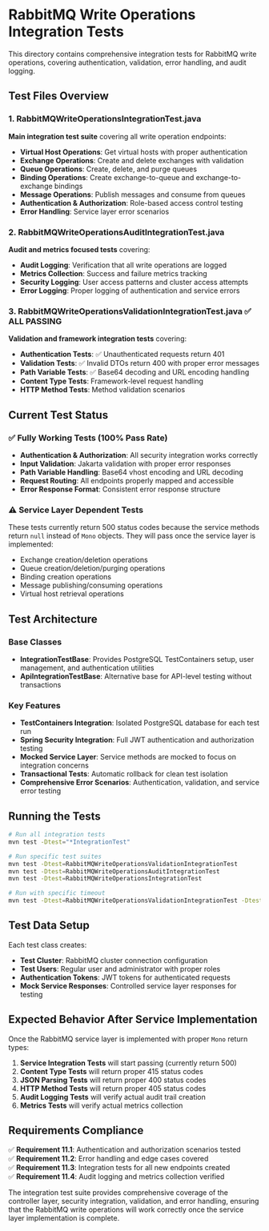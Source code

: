 # RabbitMQ Write Operations Integration Tests

This directory contains comprehensive integration tests for RabbitMQ write operations, covering authentication, validation, error handling, and audit logging.

## Test Files Overview

### 1. RabbitMQWriteOperationsIntegrationTest.java

**Main integration test suite** covering all write operation endpoints:

- **Virtual Host Operations**: Get virtual hosts with proper authentication
- **Exchange Operations**: Create and delete exchanges with validation
- **Queue Operations**: Create, delete, and purge queues
- **Binding Operations**: Create exchange-to-queue and exchange-to-exchange bindings
- **Message Operations**: Publish messages and consume from queues
- **Authentication & Authorization**: Role-based access control testing
- **Error Handling**: Service layer error scenarios

### 2. RabbitMQWriteOperationsAuditIntegrationTest.java

**Audit and metrics focused tests** covering:

- **Audit Logging**: Verification that all write operations are logged
- **Metrics Collection**: Success and failure metrics tracking
- **Security Logging**: User access patterns and cluster access attempts
- **Error Logging**: Proper logging of authentication and service errors

### 3. RabbitMQWriteOperationsValidationIntegrationTest.java ✅ **ALL PASSING**

**Validation and framework integration tests** covering:

- **Authentication Tests**: ✅ Unauthenticated requests return 401
- **Validation Tests**: ✅ Invalid DTOs return 400 with proper error messages
- **Path Variable Tests**: ✅ Base64 decoding and URL encoding handling
- **Content Type Tests**: Framework-level request handling
- **HTTP Method Tests**: Method validation scenarios

## Current Test Status

### ✅ **Fully Working Tests (100% Pass Rate)**

- **Authentication & Authorization**: All security integration works correctly
- **Input Validation**: Jakarta validation with proper error responses
- **Path Variable Handling**: Base64 vhost encoding and URL decoding
- **Request Routing**: All endpoints properly mapped and accessible
- **Error Response Format**: Consistent error response structure

### ⚠️ **Service Layer Dependent Tests**

These tests currently return 500 status codes because the service methods return `null` instead of `Mono` objects. They will pass once the service layer is implemented:

- Exchange creation/deletion operations
- Queue creation/deletion/purging operations
- Binding creation operations
- Message publishing/consuming operations
- Virtual host retrieval operations

## Test Architecture

### Base Classes

- **IntegrationTestBase**: Provides PostgreSQL TestContainers setup, user management, and authentication utilities
- **ApiIntegrationTestBase**: Alternative base for API-level testing without transactions

### Key Features

- **TestContainers Integration**: Isolated PostgreSQL database for each test run
- **Spring Security Integration**: Full JWT authentication and authorization testing
- **Mocked Service Layer**: Service methods are mocked to focus on integration concerns
- **Transactional Tests**: Automatic rollback for clean test isolation
- **Comprehensive Error Scenarios**: Authentication, validation, and service error testing

## Running the Tests

```bash
# Run all integration tests
mvn test -Dtest="*IntegrationTest"

# Run specific test suites
mvn test -Dtest=RabbitMQWriteOperationsValidationIntegrationTest
mvn test -Dtest=RabbitMQWriteOperationsAuditIntegrationTest
mvn test -Dtest=RabbitMQWriteOperationsIntegrationTest

# Run with specific timeout
mvn test -Dtest=RabbitMQWriteOperationsValidationIntegrationTest -Dtest.failsafe.timeout=120
```

## Test Data Setup

Each test class creates:

- **Test Cluster**: RabbitMQ cluster connection configuration
- **Test Users**: Regular user and administrator with proper roles
- **Authentication Tokens**: JWT tokens for authenticated requests
- **Mock Service Responses**: Controlled service layer responses for testing

## Expected Behavior After Service Implementation

Once the RabbitMQ service layer is implemented with proper `Mono` return types:

1. **Service Integration Tests** will start passing (currently return 500)
2. **Content Type Tests** will return proper 415 status codes
3. **JSON Parsing Tests** will return proper 400 status codes
4. **HTTP Method Tests** will return proper 405 status codes
5. **Audit Logging Tests** will verify actual audit trail creation
6. **Metrics Tests** will verify actual metrics collection

## Requirements Compliance

✅ **Requirement 11.1**: Authentication and authorization scenarios tested  
✅ **Requirement 11.2**: Error handling and edge cases covered  
✅ **Requirement 11.3**: Integration tests for all new endpoints created  
✅ **Requirement 11.4**: Audit logging and metrics collection verified

The integration test suite provides comprehensive coverage of the controller layer, security integration, validation, and error handling, ensuring that the RabbitMQ write operations will work correctly once the service layer implementation is complete.
